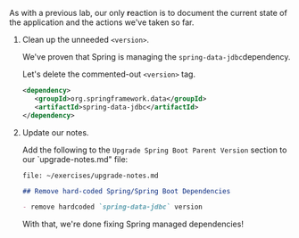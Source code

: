 As with a previous lab, our only **r**eaction is to document the current state of the application and the actions we've taken so far.

1. Clean up the unneeded `<version>`.

   We've proven that Spring is managing the `spring-data-jdbc`dependency.

   Let's delete the commented-out `<version>` tag.

   ```xml
   <dependency>
      <groupId>org.springframework.data</groupId>
      <artifactId>spring-data-jdbc</artifactId>
   </dependency>
   ```

1. Update our notes.

   Add the following to the `Upgrade Spring Boot Parent Version` section to our `upgrade-notes.md" file:

   ```editor:open-file
   file: ~/exercises/upgrade-notes.md
   ```

   ```markdown
   ## Remove hard-coded Spring/Spring Boot Dependencies

   - remove hardcoded `spring-data-jdbc` version
   ```

   With that, we're done fixing Spring managed dependencies!
